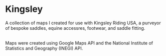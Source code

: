 # Kingsley
A collection of maps I created for use with Kingsley Riding USA, a purveyor of bespoke saddles, equine accessres, footwear, and saddle fitting.
<BR>
<BR>

Maps were created using Google Maps API and the National Institute of Statistics and Geography (INEGI) API.
